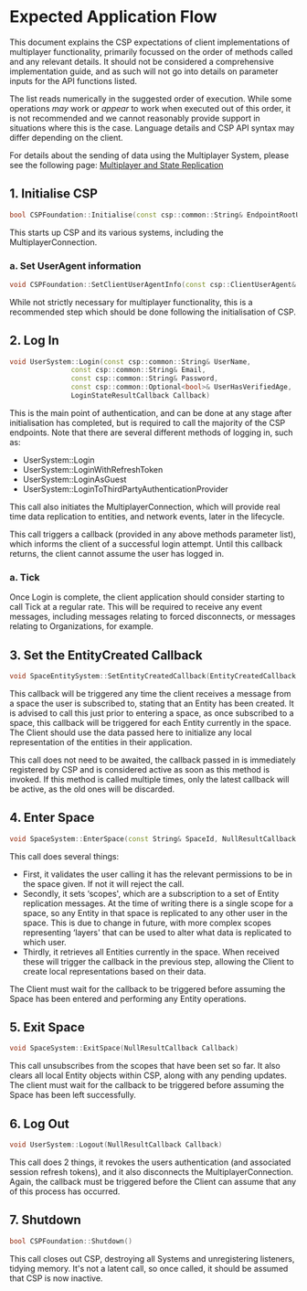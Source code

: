 # Expected Application Flow

This document explains the CSP expectations of client implementations of multiplayer functionality, primarily focussed on the order of methods called and any relevant details. It should not be considered a comprehensive implementation guide, and as such will not go into details on parameter inputs for the API functions listed.

The list reads numerically in the suggested order of execution. While some operations _may_ work or _appear_ to work when executed out of this order, it is not recommended and we cannot reasonably provide support in situations where this is the case.
Language details and CSP API syntax may differ depending on the client.

For details about the sending of data using the Multiplayer System, please see the following page:
[Multiplayer and State Replication](multiplayer_state_replication)

## 1. Initialise CSP
```c++
bool CSPFoundation::Initialise(const csp::common::String& EndpointRootURI, const csp::common::String& InTenant)
```

This starts up CSP and its various systems, including the MultiplayerConnection.

### a. Set UserAgent information
```c++
void CSPFoundation::SetClientUserAgentInfo(const csp::ClientUserAgent& ClientUserAgentHeader)
```

While not strictly necessary for multiplayer functionality, this is a recommended step which should be done following the initialisation of CSP.

## 2. Log In
```c++
void UserSystem::Login(const csp::common::String& UserName,
   			   const csp::common::String& Email,
   			   const csp::common::String& Password,
   			   const csp::common::Optional<bool>& UserHasVerifiedAge,
   			   LoginStateResultCallback Callback)
```

This is the main point of authentication, and can be done at any stage after initialisation has completed, but is required to call the majority of the CSP endpoints.
Note that there are several different methods of logging in, such as:
* UserSystem::Login
* UserSystem::LoginWithRefreshToken
* UserSystem::LoginAsGuest
* UserSystem::LoginToThirdPartyAuthenticationProvider

This call also initiates the MultiplayerConnection, which will provide real time data replication to entities, and network events, later in the lifecycle.

This call triggers a callback (provided in any above methods parameter list), which informs the client of a successful login attempt. Until this callback returns, the client cannot assume the user has logged in.

### a. Tick
Once Login is complete, the client application should consider starting to call Tick at a regular rate. This will be required to receive any event messages, including messages relating to forced disconnects, or messages relating to Organizations, for example.

## 3. Set the EntityCreated Callback
```c++
void SpaceEntitySystem::SetEntityCreatedCallback(EntityCreatedCallback Callback)
```

This callback will be triggered any time the client receives a message from a space the user is subscribed to, stating that an Entity has been created. It is advised to call this just prior to entering a space, as once subscribed to a space, this callback will be triggered for each Entity currently in the space. The Client should use the data passed here to initialize any local representation of the entities in their application.

This call does not need to be awaited, the callback passed in is immediately registered by CSP and is considered active as soon as this method is invoked. If this method is called multiple times, only the latest callback will be active, as the old ones will be discarded.

## 4. Enter Space
```c++
void SpaceSystem::EnterSpace(const String& SpaceId, NullResultCallback Callback)
```

This call does several things:
* First, it validates the user calling it has the relevant permissions to be in the space given. If not it will reject the call. 
* Secondly, it sets ‘scopes', which are a subscription to a set of Entity replication messages. At the time of writing there is a single scope for a space, so any Entity in that space is replicated to any other user in the space. This is due to change in future, with more complex scopes representing ‘layers' that can be used to alter what data is replicated to which user.
* Thirdly, it retrieves all Entities currently in the space. When received these will trigger the callback in the previous step, allowing the Client to create local representations based on their data.

The Client must wait for the callback to be triggered before assuming the Space has been entered and performing any Entity operations.

## 5. Exit Space
```c++
void SpaceSystem::ExitSpace(NullResultCallback Callback)
```

This call unsubscribes from the scopes that have been set so far. It also clears all local Entity objects within CSP, along with any pending updates.
The client must wait for the callback to be triggered before assuming the Space has been left successfully.

## 6. Log Out
```c++
void UserSystem::Logout(NullResultCallback Callback)
```

This call does 2 things, it revokes the users authentication (and associated session refresh tokens), and it also disconnects the MultiplayerConnection. Again, the callback must be triggered before the Client can assume that any of this process has occurred.

## 7. Shutdown
```c++
bool CSPFoundation::Shutdown()
```

This call closes out CSP, destroying all Systems and unregistering listeners, tidying memory. It's not a latent call, so once called, it should be assumed that CSP is now inactive.
